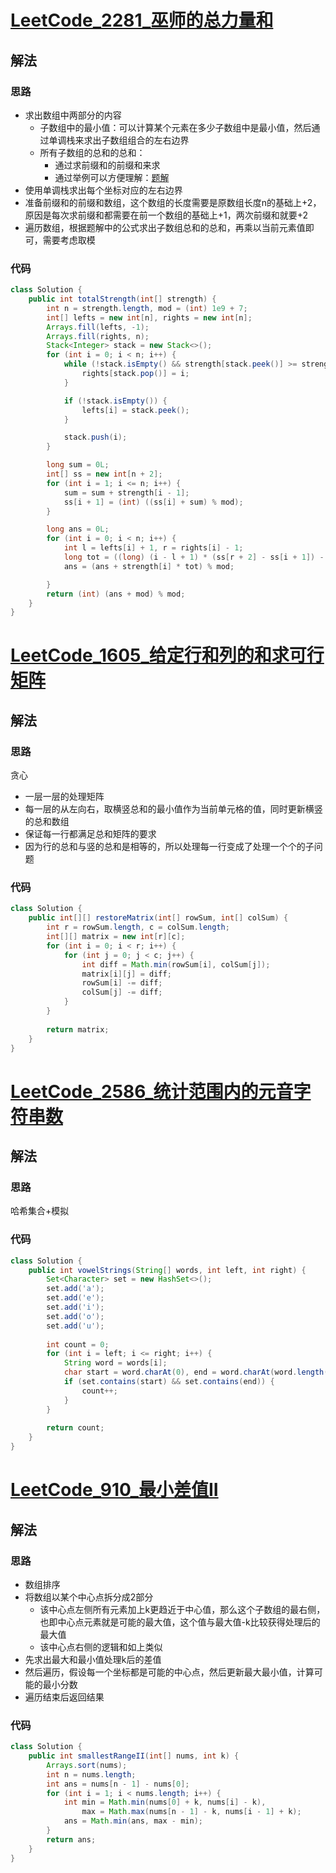 # [LeetCode_2281_巫师的总力量和](https://leetcode.cn/problems/sum-of-total-strength-of-wizards/)
## 解法
### 思路
- 求出数组中两部分的内容
  - 子数组中的最小值：可以计算某个元素在多少子数组中是最小值，然后通过单调栈来求出子数组组合的左右边界
  - 所有子数组的总和的总和：
    - 通过求前缀和的前缀和来求
    - 通过举例可以方便理解：[题解](https://leetcode.cn/problems/sum-of-total-strength-of-wizards/solution/by-wen-rou-yi-dao-123-xy2d/)
- 使用单调栈求出每个坐标对应的左右边界
- 准备前缀和的前缀和数组，这个数组的长度需要是原数组长度n的基础上+2，原因是每次求前缀和都需要在前一个数组的基础上+1，两次前缀和就要+2
- 遍历数组，根据题解中的公式求出子数组总和的总和，再乘以当前元素值即可，需要考虑取模
### 代码
```java
class Solution {
    public int totalStrength(int[] strength) {
        int n = strength.length, mod = (int) 1e9 + 7;
        int[] lefts = new int[n], rights = new int[n];
        Arrays.fill(lefts, -1);
        Arrays.fill(rights, n);
        Stack<Integer> stack = new Stack<>();
        for (int i = 0; i < n; i++) {
            while (!stack.isEmpty() && strength[stack.peek()] >= strength[i]) {
                rights[stack.pop()] = i;
            }

            if (!stack.isEmpty()) {
                lefts[i] = stack.peek();
            }

            stack.push(i);
        }

        long sum = 0L;
        int[] ss = new int[n + 2];
        for (int i = 1; i <= n; i++) {
            sum = sum + strength[i - 1];
            ss[i + 1] = (int) ((ss[i] + sum) % mod);
        }

        long ans = 0L;
        for (int i = 0; i < n; i++) {
            int l = lefts[i] + 1, r = rights[i] - 1;
            long tot = ((long) (i - l + 1) * (ss[r + 2] - ss[i + 1]) - (long) (r - i + 1) * (ss[i + 1] - ss[l])) % mod;
            ans = (ans + strength[i] * tot) % mod;

        }
        return (int) (ans + mod) % mod;
    }
}
```
# [LeetCode_1605_给定行和列的和求可行矩阵](https://leetcode.cn/problems/find-valid-matrix-given-row-and-column-sums/)
## 解法
### 思路
贪心
- 一层一层的处理矩阵
- 每一层的从左向右，取横竖总和的最小值作为当前单元格的值，同时更新横竖的总和数组
- 保证每一行都满足总和矩阵的要求
- 因为行的总和与竖的总和是相等的，所以处理每一行变成了处理一个个的子问题
### 代码
```java
class Solution {
    public int[][] restoreMatrix(int[] rowSum, int[] colSum) {
        int r = rowSum.length, c = colSum.length;
        int[][] matrix = new int[r][c];
        for (int i = 0; i < r; i++) {
            for (int j = 0; j < c; j++) {
                int diff = Math.min(rowSum[i], colSum[j]);
                matrix[i][j] = diff;
                rowSum[i] -= diff;
                colSum[j] -= diff;
            }
        }
        
        return matrix;
    }
}
```
# [LeetCode_2586_统计范围内的元音字符串数](https://leetcode.cn/problems/count-the-number-of-vowel-strings-in-range/)
## 解法
### 思路
哈希集合+模拟
### 代码
```java
class Solution {
    public int vowelStrings(String[] words, int left, int right) {
        Set<Character> set = new HashSet<>();
        set.add('a');
        set.add('e');
        set.add('i');
        set.add('o');
        set.add('u');
        
        int count = 0;
        for (int i = left; i <= right; i++) {
            String word = words[i];
            char start = word.charAt(0), end = word.charAt(word.length() - 1);
            if (set.contains(start) && set.contains(end)) {
                count++;
            }
        }
        
        return count;
    }
}
```
# [LeetCode_910_最小差值II](https://leetcode.cn/problems/smallest-range-ii/)
## 解法
### 思路
- 数组排序
- 将数组以某个中心点拆分成2部分
  - 该中心点左侧所有元素加上k更趋近于中心值，那么这个子数组的最右侧，也即中心点元素就是可能的最大值，这个值与最大值-k比较获得处理后的最大值
  - 该中心点右侧的逻辑和如上类似
- 先求出最大和最小值处理k后的差值
- 然后遍历，假设每一个坐标都是可能的中心点，然后更新最大最小值，计算可能的最小分数
- 遍历结束后返回结果
### 代码
```java
class Solution {
    public int smallestRangeII(int[] nums, int k) {
        Arrays.sort(nums);
        int n = nums.length;
        int ans = nums[n - 1] - nums[0];
        for (int i = 1; i < nums.length; i++) {
            int min = Math.min(nums[0] + k, nums[i] - k),
                max = Math.max(nums[n - 1] - k, nums[i - 1] + k);
            ans = Math.min(ans, max - min);
        }
        return ans;
    }
}
```